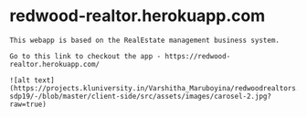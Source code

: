 # redwood-realtor.herokuapp.com

    This webapp is based on the RealEstate management business system.
    
    Go to this link to checkout the app - https://redwood-realtor.herokuapp.com/
    
    ![alt text](https://projects.kluniversity.in/Varshitha_Maruboyina/redwoodrealtors.com-sdp19/-/blob/master/client-side/src/assets/images/carosel-2.jpg?raw=true)
    

